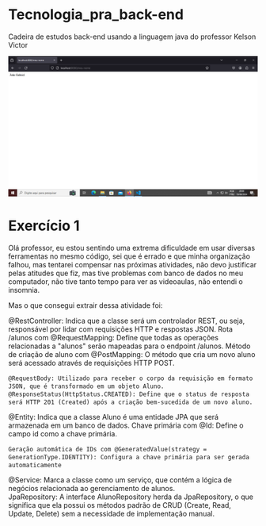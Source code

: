 # Tecnologia_pra_back-end
Cadeira de estudos back-end usando a linguagem java do professor Kelson Victor

![Alt text](image.png)

# Exercício 1

Olá professor, eu estou sentindo uma extrema dificuldade em usar diversas ferramentas no mesmo código, sei que é errado e que minha organização falhou, mas tentarei compensar nas próximas atividades, não devo justificar pelas atitudes que fiz, mas tive problemas com banco de dados no meu computador, não tive tanto tempo para ver as videoaulas, não entendi o insomnia.

Mas o que consegui extrair dessa atividade foi:

@RestController: Indica que a classe será um controlador REST, ou seja, responsável por lidar com requisições HTTP e respostas JSON.
Rota /alunos com @RequestMapping: Define que todas as operações relacionadas a "alunos" serão mapeadas para o endpoint /alunos.
Método de criação de aluno com @PostMapping: O método que cria um novo aluno será acessado através de requisições HTTP POST.

    @RequestBody: Utilizado para receber o corpo da requisição em formato JSON, que é transformado em um objeto Aluno.
    @ResponseStatus(HttpStatus.CREATED): Define que o status de resposta será HTTP 201 (Created) após a criação bem-sucedida de um novo aluno.

@Entity: Indica que a classe Aluno é uma entidade JPA que será armazenada em um banco de dados.
Chave primária com @Id: Define o campo id como a chave primária.

    Geração automática de IDs com @GeneratedValue(strategy = GenerationType.IDENTITY): Configura a chave primária para ser gerada automaticamente

@Service: Marca a classe como um serviço, que contém a lógica de negócios relacionada ao gerenciamento de alunos.    
JpaRepository: A interface AlunoRepository herda da JpaRepository, o que significa que ela possui os métodos padrão de CRUD (Create, Read, Update, Delete) sem a necessidade de implementação manual.
